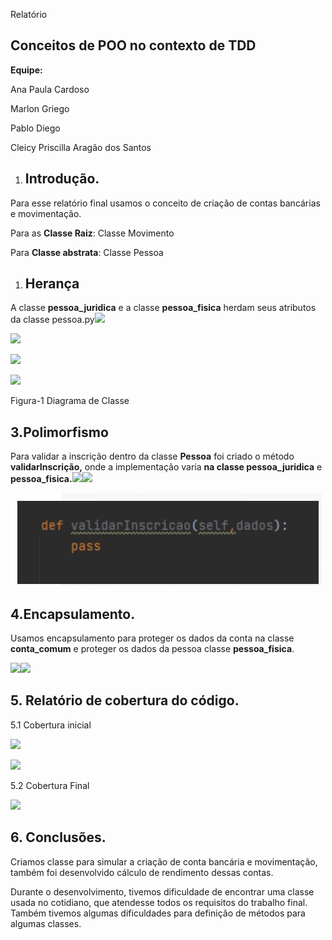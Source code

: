 ﻿



Relatório 
## **Conceitos de POO no contexto de TDD**

























**Equipe:**

Ana Paula Cardoso

Marlon Griego

Pablo Diego 

Cleicy Priscilla Aragão dos Santos
1. ## **Introdução.**
Para esse relatório final usamos o conceito de criação de contas bancárias e movimentação.

Para as **Classe Raiz**: Classe Movimento

Para **Classe abstrata**: Classe Pessoa

1. ## **Herança**
A classe **pessoa\_juridica** e a classe **pessoa\_fisica** herdam seus atributos da classe pessoa.py![](Aspose.Words.dfce9895-6edb-485b-a553-d1bb22612bd8.001.png)




![](Aspose.Words.dfce9895-6edb-485b-a553-d1bb22612bd8.002.png)





![](Aspose.Words.dfce9895-6edb-485b-a553-d1bb22612bd8.003.png)







![](Aspose.Words.dfce9895-6edb-485b-a553-d1bb22612bd8.004.png)





Figura-1 Diagrama de Classe
## **3.Polimorfismo**
Para validar a inscrição dentro da classe **Pessoa** foi criado o método **validarInscrição,** onde a implementação varia **na classe pessoa\_juridica** e **pessoa\_fisica.![](Aspose.Words.dfce9895-6edb-485b-a553-d1bb22612bd8.005.png)![](Aspose.Words.dfce9895-6edb-485b-a553-d1bb22612bd8.006.png)**







![](Aspose.Words.dfce9895-6edb-485b-a553-d1bb22612bd8.007.png)




##


## **4.Encapsulamento.**
Usamos encapsulamento para proteger os dados da conta na classe **conta\_comum** e proteger os dados da pessoa classe **pessoa\_fisica**. 

![](Aspose.Words.dfce9895-6edb-485b-a553-d1bb22612bd8.008.png)![](Aspose.Words.dfce9895-6edb-485b-a553-d1bb22612bd8.009.png)





















## **5. Relatório de cobertura do código.**
5.1 Cobertura inicial 

![](Aspose.Words.dfce9895-6edb-485b-a553-d1bb22612bd8.010.png)

![](Aspose.Words.dfce9895-6edb-485b-a553-d1bb22612bd8.011.png)

5.2 Cobertura Final 

![](Aspose.Words.dfce9895-6edb-485b-a553-d1bb22612bd8.012.png)
## **6. Conclusões.**

Criamos classe para simular a criação de conta bancária e movimentação, também foi desenvolvido cálculo de rendimento dessas contas. 

Durante o desenvolvimento, tivemos dificuldade de encontrar uma classe usada no cotidiano, que atendesse todos os requisitos do trabalho final. Também tivemos algumas dificuldades para definição de métodos para algumas classes. 

